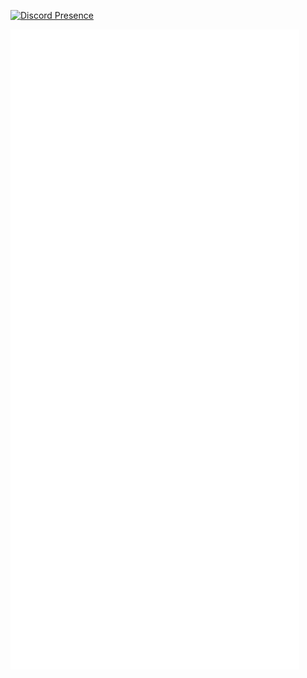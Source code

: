 [![Discord Presence](https://lanyard.cnrad.dev/api/734470632301133955?theme=dark&hideDiscrim=true&hideStatus=true&idleMessage=Probably%20at%20uni%20:P)](https://discord.com/users/734470632301133955)


![Metrics](/github-metrics.svg)
